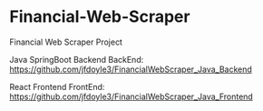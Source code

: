 # Financial-Web-Scraper

Financial Web Scraper Project

Java SpringBoot Backend
BackEnd:  https://github.com/jfdoyle3/FinancialWebScraper_Java_Backend

React Frontend
FrontEnd: https://github.com/jfdoyle3/FinancialWebScraper_Java_Frontend
